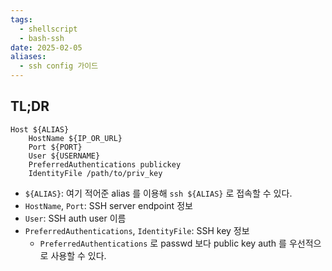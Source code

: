 ```yaml
---
tags:
  - shellscript
  - bash-ssh
date: 2025-02-05
aliases:
  - ssh config 가이드
---
```

## TL;DR

```
Host ${ALIAS}
	HostName ${IP_OR_URL}
	Port ${PORT}
	User ${USERNAME}
	PreferredAuthentications publickey
	IdentityFile /path/to/priv_key
```

- `${ALIAS}`: 여기 적어준 alias 를 이용해 `ssh ${ALIAS}` 로 접속할 수 있다.
- `HostName`, `Port`: SSH server endpoint 정보
- `User`: SSH auth user 이름
- `PreferredAuthentications`, `IdentityFile`: SSH key 정보
	- `PreferredAuthentications` 로 passwd 보다 public key auth 를 우선적으로 사용할 수 있다.